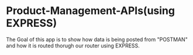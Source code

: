 # Product-Management-APIs(using EXPRESS)
The Goal of this app is to show how data is being posted from "POSTMAN" and how it is routed thorugh our router using EXPRESS.
